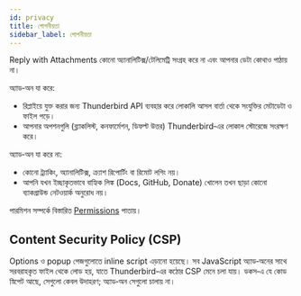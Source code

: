 ```yaml
---
id: privacy
title: গোপনীয়তা
sidebar_label: গোপনীয়তা
---
```


Reply with Attachments কোনো অ্যানালিটিক্স/টেলিমেট্রি সংগ্রহ করে না এবং আপনার ডেটা কোথাও পাঠায় না।

অ্যাড‑অন যা করে:

- রিপ্লাইয়ে যুক্ত করার জন্য Thunderbird API ব্যবহার করে লোকালি আসল বার্তা থেকে সংযুক্তির মেটাডেটা ও ফাইল পড়ে।
- আপনার অপশনগুলি (ব্ল্যাকলিস্ট, কনফার্মেশন, ডিফল্ট উত্তর) Thunderbird‑এর লোকাল স্টোরেজে সংরক্ষণ করে।

অ্যাড‑অন যা করে না:

- কোনো ট্র্যাকিং, অ্যানালিটিক্স, ক্র্যাশ রিপোর্টিং বা রিমোট লগিং নয়।
- আপনি যখন ইচ্ছাকৃতভাবে বাহ্যিক লিঙ্ক (Docs, GitHub, Donate) খোলেন তখন ছাড়া কোনো ব্যাকগ্রাউন্ড নেটওয়ার্ক অনুরোধ নয়।

পারমিশন সম্পর্কে বিস্তারিত [Permissions](permissions) পাতায়।

## Content Security Policy (CSP)

Options ও popup পেজগুলোতে inline script এড়ানো হয়েছে। সব JavaScript অ্যাড‑অনের সাথে সরবরাহকৃত ফাইল থেকে লোড হয়, যাতে Thunderbird‑এর কঠোর CSP মেনে চলা যায়। ডকস‑এ যে কোড স্নিপেট আছে, সেগুলো কেবল উদাহরণ; অ্যাড‑অন সেগুলো চালায় না।
